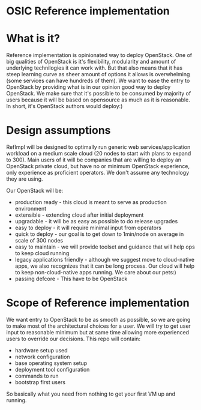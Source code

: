 OSIC Reference implementation
=============================

# What is it?

Reference implementation is opinionated way to deploy OpenStack. One of big
qualities of OpenStack is it's flexibility, modularity and amount of underlying
technilogies it can work with. But that also means that it has steep learning
curve as sheer amount of options it allows is overwhelming (some services can
have hundreds of them). We want to ease the entry to OpenStack by providing
what is in our opinion good way to deploy OpenStack. We make sure that it's
possible to be consumed by majority of users because it will be based on
opensource as much as it is reasonable. In short, it's OpenStack authors would
deploy:)

# Design assumptions

RefImpl will be designed to optimally run generic web services/application
workload on a medium scale cloud (20 nodes to start with plans to expand
to 300). Main users of it will be companies that are willing to deploy an
OpenStack private cloud, but have no or minimum OpenStack experience, only
experience as proficient operators. We don't assume any technology they
are using.

Our OpenStack will be:

* production ready - this cloud is meant to serve as production environment
* extensible - extending cloud after initial deployment
* upgradable - it will be as easy as possible to do release upgrades
* easy to deploy - it will require minimal input from operators
* quick to deploy - our goal is to get down to 1min/node on average in scale of 300 nodes
* easy to maintain - we will provide toolset and guidance that will help ops to keep cloud running
* legacy applications friendly - although we suggest move to cloud-native apps, we also recognizes that it can be long process. Our cloud will help to keep non-cloud-native apps running. We care about our pets:)
* passing defcore - This have to be OpenStack

# Scope of Reference implementation

We want entry to OpenStack to be as smooth as possible, so we are going to make most of the architectural choices for a user.
We will try to get user input to reasonable minimum but at same time allowing more experienced users to override our decisions.
This repo will contain:

* hardware setup used
* network configuration
* base operating system setup
* deployment tool configuration
* commands to run
* bootstrap first users

So basically what you need from nothing to get your first VM up and running.

